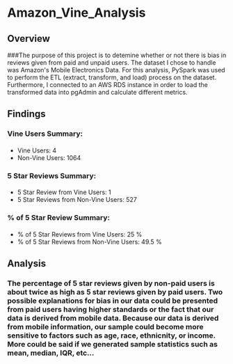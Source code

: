 # Amazon_Vine_Analysis
## Overview
###The purpose of this project is to detemine whether or not there is bias in reviews given from paid and unpaid users. The dataset I chose to handle was Amazon's Mobile Electronics Data. For this analysis, PySpark was used to perform the ETL (extract, transform, and load) process on the dataset. Furthermore, I connected to an AWS RDS instance in order to load the transformed data into pgAdmin and calculate different metrics.

## Findings
### Vine Users Summary: 
####
- Vine Users: 4
- Non-Vine Users: 1064 
### 5 Star Reviews Summary: 
####
- 5 Star Review from Vine Users: 1
- 5 Star Reviews from Non-Vine Users: 527
### % of 5 Star Review Summary: 
####
- % of 5 Star Reviews from Vine Users:  25 %
- % of 5 Star Reviews from Non-Vine Users:  49.5 %
## Analysis
### The percentage of 5 star reviews given by non-paid users is about twice as high as 5 star reviews given by paid users. Two possible explanations for bias in our data could be presented from paid users having higher standards or the fact that our data is derived from mobile data. Because our data is derived from mobile information, our sample could become more sensitive to factors such as age, race, ethnicnity, or income. More could be said if we generated sample statistics such as mean, median, IQR, etc...
